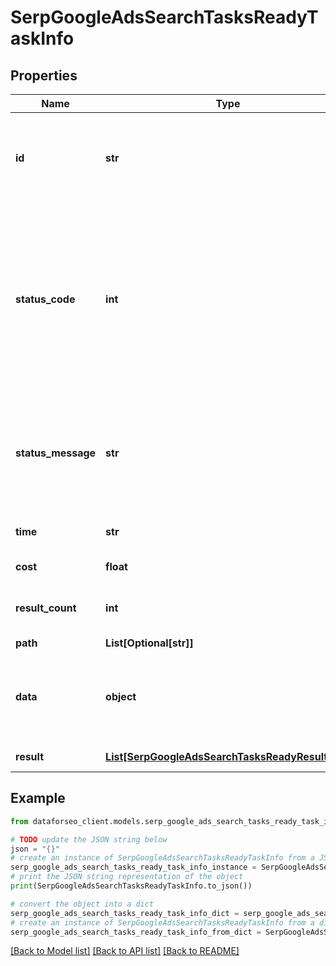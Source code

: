 # SerpGoogleAdsSearchTasksReadyTaskInfo


## Properties

Name | Type | Description | Notes
------------ | ------------- | ------------- | -------------
**id** | **str** | task identifier unique task identifier in our system in the UUID format | [optional] 
**status_code** | **int** | status code of the task generated by DataForSEO, can be within the following range: 10000-60000 you can find the full list of the response codes here | [optional] 
**status_message** | **str** | informational message of the task you can find the full list of general informational messages here | [optional] 
**time** | **str** | execution time, seconds | [optional] 
**cost** | **float** | total tasks cost, USD | [optional] 
**result_count** | **int** | number of elements in the result array | [optional] 
**path** | **List[Optional[str]]** | URL path | [optional] 
**data** | **object** | contains the same parameters that you specified in the POST request | [optional] 
**result** | [**List[SerpGoogleAdsSearchTasksReadyResultInfo]**](SerpGoogleAdsSearchTasksReadyResultInfo.md) | array of results | [optional] 

## Example

```python
from dataforseo_client.models.serp_google_ads_search_tasks_ready_task_info import SerpGoogleAdsSearchTasksReadyTaskInfo

# TODO update the JSON string below
json = "{}"
# create an instance of SerpGoogleAdsSearchTasksReadyTaskInfo from a JSON string
serp_google_ads_search_tasks_ready_task_info_instance = SerpGoogleAdsSearchTasksReadyTaskInfo.from_json(json)
# print the JSON string representation of the object
print(SerpGoogleAdsSearchTasksReadyTaskInfo.to_json())

# convert the object into a dict
serp_google_ads_search_tasks_ready_task_info_dict = serp_google_ads_search_tasks_ready_task_info_instance.to_dict()
# create an instance of SerpGoogleAdsSearchTasksReadyTaskInfo from a dict
serp_google_ads_search_tasks_ready_task_info_from_dict = SerpGoogleAdsSearchTasksReadyTaskInfo.from_dict(serp_google_ads_search_tasks_ready_task_info_dict)
```
[[Back to Model list]](../README.md#documentation-for-models) [[Back to API list]](../README.md#documentation-for-api-endpoints) [[Back to README]](../README.md)



